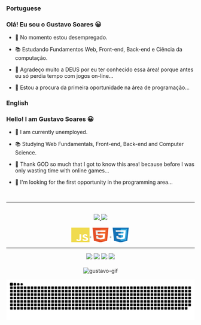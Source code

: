 ### Portuguese

### Olá! Eu sou o Gustavo Soares 😀
   
- 🤷 No momento estou desempregado.

- 📚 Estudando Fundamentos Web, Front-end, Back-end e Ciência da computação.

- 🙏 Agradeço muito a DEUS por eu ter conhecido essa área! porque antes eu só perdia tempo com jogos on-line...

- 🤝 Estou a procura da primeira oportunidade na área de programação...

### English

### Hello! I am Gustavo Soares 😀

- 🤷 I am currently unemployed.

- 📚 Studying Web Fundamentals, Front-end, Back-end and Computer Science.

- 🙏 Thank GOD so much that I got to know this area! because before I was only wasting time with online games...

- 🤝 I'm looking for the first opportunity in the programming area...
<br>
<hr>
<br>
<div align="center">
  <a href="https://github.com/guuhgst">
  <img height="160em" src="https://github-readme-stats.vercel.app/api?username=guuhgst&show_icons=true&theme=tokyonight&include_all_commits=true&count_private=true"/>
  <img height="160em" src="https://github-readme-stats.vercel.app/api/top-langs/?username=guuhgst&layout=compact&langs_count=7&theme=tokyonight"/>
</div>
  
<div style="display: inline_block" align="center"><br>
  <img align="center" alt="gustavo-JS" height="40" width="50" src="https://raw.githubusercontent.com/devicons/devicon/master/icons/javascript/javascript-plain.svg">
  <img align="center" alt="gustavo-HTML" height="40" width="50" src="https://raw.githubusercontent.com/devicons/devicon/master/icons/html5/html5-original.svg">
  <img align="center" alt="gustavo-CSS" height="40" width="50" src="https://raw.githubusercontent.com/devicons/devicon/master/icons/css3/css3-original.svg">
</div>
<hr>
<div align="center">
  <a href="https://www.facebook.com/profile.php?id=100006005023941" target="_blank"><img src="https://img.shields.io/badge/Facebook-1877F2?style=for-the-badge&logo=facebook&logoColor=white" target="_blank"></a>
  <a href="https://www.instagram.com/guuhgst/" target="_blank"><img src="https://img.shields.io/badge/-Instagram-%23E4405F?style=for-the-badge&logo=instagram&logoColor=white" target="_blank"></a>
  <a href="https://www.linkedin.com/in/gustavo-soares-5a1a1a222/" target="_blank"><img src="https://img.shields.io/badge/-LinkedIn-%230077B5?style=for-the-badge&logo=linkedin&logoColor=white" target="_blank"></a> 
  <a href = "mailto:gustavosoaresthomann@gmail.com"><img src="https://img.shields.io/badge/-Gmail-%23333?style=for-the-badge&logo=gmail&logoColor=white" target="_blank"></a>
   <br>
   <br>
   <img align="center" alt="gustavo-gif" height="180px" width="180px" src="https://media.giphy.com/media/XdhxKwFxwyJxeme1DO/giphy.gif">
   
   ![Snake animation](https://raw.githubusercontent.com/Platane/snk/output/github-contribution-grid-snake.svg)
</div>
